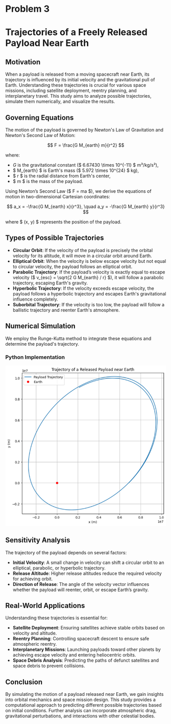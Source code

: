 # Problem 3
# Trajectories of a Freely Released Payload Near Earth

## Motivation
When a payload is released from a moving spacecraft near Earth, its trajectory is influenced by its initial velocity and the gravitational pull of Earth. Understanding these trajectories is crucial for various space missions, including satellite deployment, reentry planning, and interplanetary travel. This study aims to analyze possible trajectories, simulate them numerically, and visualize the results.

## Governing Equations
The motion of the payload is governed by Newton's Law of Gravitation and Newton's Second Law of Motion:

$$ F = \frac{G M_{earth} m}{r^2} $$

where:
- $G$ is the gravitational constant ($ 6.67430 \times 10^{-11} $ m³/kg/s²),
- $ M_{earth} $ is Earth's mass ($ 5.972 \times 10^{24} $ kg),
- $ r $ is the radial distance from Earth's center,
- $ m $ is the mass of the payload.

Using Newton’s Second Law ($ F = ma $), we derive the equations of motion in two-dimensional Cartesian coordinates:

$$ a_x = -\frac{G M_{earth} x}{r^3}, \quad a_y = -\frac{G M_{earth} y}{r^3} $$

where $ (x, y) $ represents the position of the payload.

## Types of Possible Trajectories
- **Circular Orbit**: If the velocity of the payload is precisely the orbital velocity for its altitude, it will move in a circular orbit around Earth.
- **Elliptical Orbit**: When the velocity is below escape velocity but not equal to circular velocity, the payload follows an elliptical orbit.
- **Parabolic Trajectory**: If the payload’s velocity is exactly equal to escape velocity ($ v_{esc} = \sqrt{2 G M_{earth} / r} $), it will follow a parabolic trajectory, escaping Earth's gravity.
- **Hyperbolic Trajectory**: If the velocity exceeds escape velocity, the payload follows a hyperbolic trajectory and escapes Earth's gravitational influence completely.
- **Suborbital Trajectory**: If the velocity is too low, the payload will follow a ballistic trajectory and reenter Earth's atmosphere.

## Numerical Simulation
We employ the Runge-Kutta method to integrate these equations and determine the payload's trajectory.

### Python Implementation
![alt text](image-7.png)

## Sensitivity Analysis
The trajectory of the payload depends on several factors:
- **Initial Velocity**: A small change in velocity can shift a circular orbit to an elliptical, parabolic, or hyperbolic trajectory.
- **Release Altitude**: Higher release altitudes reduce the required velocity for achieving orbit.
- **Direction of Release**: The angle of the velocity vector influences whether the payload will reenter, orbit, or escape Earth’s gravity.

## Real-World Applications
Understanding these trajectories is essential for:
- **Satellite Deployment**: Ensuring satellites achieve stable orbits based on velocity and altitude.
- **Reentry Planning**: Controlling spacecraft descent to ensure safe atmospheric reentry.
- **Interplanetary Missions**: Launching payloads toward other planets by achieving escape velocity and entering heliocentric orbits.
- **Space Debris Analysis**: Predicting the paths of defunct satellites and space debris to prevent collisions.

## Conclusion
By simulating the motion of a payload released near Earth, we gain insights into orbital mechanics and space mission design. This study provides a computational approach to predicting different possible trajectories based on initial conditions. Further analysis can incorporate atmospheric drag, gravitational perturbations, and interactions with other celestial bodies.
```
